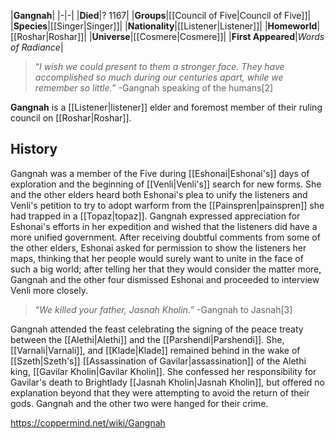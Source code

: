 |**Gangnah**|
|-|-|
|**Died**|? 1167|
|**Groups**|[[Council of Five\|Council of Five]]|
|**Species**|[[Singer\|Singer]]|
|**Nationality**|[[Listener\|Listener]]|
|**Homeworld**|[[Roshar\|Roshar]]|
|**Universe**|[[Cosmere\|Cosmere]]|
|**First Appeared**|*Words of Radiance*|

>“*I wish we could present to them a stronger face. They have accomplished so much during our centuries apart, while we remember so little.*”
\-Gangnah speaking of the humans[2]


**Gangnah** is a [[Listener\|listener]] elder and foremost member of their ruling council on [[Roshar\|Roshar]].

## History
Gangnah was a member of the Five during [[Eshonai\|Eshonai's]] days of exploration and the beginning of [[Venli\|Venli's]] search for new forms. She and the other elders heard both Eshonai's plea to unify the listeners and Venli's petition to try to adopt warform from the [[Painspren\|painspren]] she had trapped in a [[Topaz\|topaz]]. Gangnah expressed appreciation for Eshonai's efforts in her expedition and wished that the listeners did have a more unified government. After receiving doubtful comments from some of the other elders, Eshonai asked for permission to show the listeners her maps, thinking that her people would surely want to unite in the face of such a big world; after telling her that they would consider the matter more, Gangnah and the other four dismissed Eshonai and proceeded to interview Venli more closely.

>“*We killed your father, Jasnah Kholin.*”
\-Gangnah to Jasnah[3]

Gangnah attended the feast celebrating the signing of the peace treaty between the [[Alethi\|Alethi]] and the [[Parshendi\|Parshendi]]. She, [[Varnali\|Varnali]], and [[Klade\|Klade]] remained behind in the wake of [[Szeth\|Szeth's]] [[Assassination of Gavilar\|assassination]] of the Alethi king, [[Gavilar Kholin\|Gavilar Kholin]]. She confessed her responsibility for Gavilar's death to Brightlady [[Jasnah Kholin\|Jasnah Kholin]], but offered no explanation beyond that they were attempting to avoid the return of their gods. Gangnah and the other two were hanged for their crime.



https://coppermind.net/wiki/Gangnah